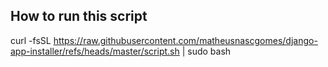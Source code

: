 ## How to run this script

curl -fsSL https://raw.githubusercontent.com/matheusnascgomes/django-app-installer/refs/heads/master/script.sh | sudo bash
